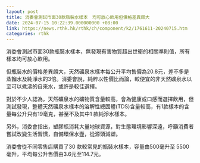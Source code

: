 ```yaml
---
layout: post
title: 消委會測試市面30款瓶裝水樣本　均可放心飲用但價格差異頗大
date: 2024-07-15 10:22:39.000000000 +08:00
link: https://news.rthk.hk/rthk/ch/component/k2/1761611-20240715.htm
categories: rthk
---
```


消委會測試市面30款瓶裝水樣本，無發現有害物質超出世衛的相關準則值，所有樣本均可放心飲用。

但瓶裝水的價格差異頗大，天然礦泉水樣本每公升平均售價為20.8元，差不多是蒸餾水及純淨水的3倍。消委會說，純粹以性價比而論，較便宜的非天然礦泉水以至可以煮沸的自來水，或許是較佳選擇。

對於不少人認為，天然礦泉水的礦物質含量較高，會為健康或口感而選擇飲用，但測試發現，整體天然礦泉水樣本的溶解性總固體(TDS)含量較高，有1款樣本的含量每公升只有19毫克，甚至不及其中1 款純淨水樣本。

另外，消委會指出，塑膠瓶消耗大量地球資源，對生態環境影響深遠，呼籲消費者嘗試改變生活習慣，自備環保水壺，從源頭減塑。

消委會從不同零售店購買了30 款較常見的瓶裝水樣本，容量由500毫升至 5500毫升，平均每公升售價由3.6元至114.7元。
